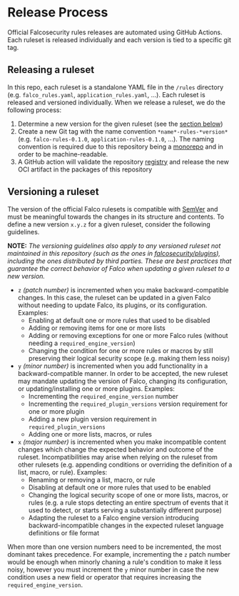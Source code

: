 # Release Process

Official Falcosecurity rules releases are automated using GitHub Actions. Each ruleset is released individually and each version is tied to a specific git tag.

## Releasing a ruleset

In this repo, each ruleset is a standalone YAML file in the `/rules` directory (e.g. `falco_rules.yaml`, `application_rules.yaml`, ...). Each ruleset is released and versioned individually. When we release a ruleset, we do the following process:

1. Determine a new version for the given ruleset (see the [section below](#versioning-a-ruleset))
2. Create a new Git tag with the name convention `*name*-rules-*version*` (e.g. `falco-rules-0.1.0`, `application-rules-0.1.0`, ...). The naming convention is required due to this repository being a [monorepo](https://en.wikipedia.org/wiki/Monorepo) and in order to be machine-readable.
3. A GitHub action will validate the repository [registry](./registry.yaml) and release the new OCI artifact in the packages of this repository

## Versioning a ruleset

The version of the official Falco rulesets is compatible with [SemVer](https://semver.org/) and must be meaningful towards the changes in its structure and contents. To define a new version `x.y.z` for a given ruleset, consider the following guidelines. 

**NOTE:** *The versioning guidelines also apply to any versioned ruleset not maintained in this repository (such as the ones in [falcosecurity/plugins](https://github.com/falcosecurity/plugins)), including the ones distributed by third parties. These are best practices that guarantee the correct behavior of Falco when updating a given ruleset to a new version.*

- `z` _(patch number)_ is incremented when you make backward-compatible changes. In this case, the ruleset can be updated in a given Falco without needing to update Falco, its plugins, or its configuration. Examples:
    - Enabling at default one or more rules that used to be disabled
    - Adding or removing items for one or more lists
    - Adding or removing exceptions for one or more Falco rules (without needing a `required_engine_version`)
    - Changing the condition for one or more rules or macros by still preserving their logical security scope (e.g. making them less noisy)
- `y` _(minor number)_ is incremented when you add functionality in a backward-compatible manner. In order to be accepted, the new ruleset may mandate updating the version of Falco, changing its configuration, or updating/installing one or more plugins. Examples:
    - Incrementing the `required_engine_version` number
    - Incrementing the `required_plugin_versions` version requirement for one or more plugin
    - Adding a new plugin version requirement in `required_plugin_versions`
    - Adding one or more lists, macros, or rules
- `x` _(major number)_ is incremented when you make incompatible content changes which change the expected behavior and outcome of the ruleset. Incompatibilities may arise when relying on the ruleset from other rulesets (e.g. appending conditions or overriding the definition of a list, macro, or rule). Examples:
    - Renaming or removing a list, macro, or rule
    - Disabling at default one or more rules that used to be enabled
    - Changing the logical security scope of one or more lists, macros, or rules (e.g. a rule stops detecting an entire spectrum of events that it used to detect, or starts serving a substantially different purpose)
    - Adapting the ruleset to a Falco engine version introducing backward-incompatible changes in the expected ruleset language definitions or file format

When more than one version numbers need to be incremented, the most dominant takes precedence. For example, incrementing the `z` patch number would be enough when minorly chaning a rule's condition to make it less noisy, however you must increment the `y` minor number in case the new condition uses a new field or operator that requires increasing the `required_engine_version`.
